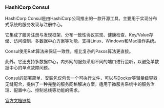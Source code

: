 ### HashiCorp Consul

HashiCorp Consul是由HashiCorp公司推出的一款开源工具，‌主要用于实现分布式系统的服务发现与注册中心。‌

它集成了服务注册与发现框架、‌分布一致性协议实现、‌健康检查、‌Key/Value存储、‌访问控制、‌多数据中心方案等功能，‌支持Linux、‌Windows和Mac操作系统。

‌Consul使用Raft算法来保证一致性，‌相比复杂的Paxos算法更直接。‌

此外，‌它还支持多数据中心，‌内外网的服务采用不同的端口进行监听，‌以避免单数据中心的单点故障问题。‌

Consul的部署简单，‌安装包仅包含一个可执行文件，‌可以与Docker等轻量级容器无缝配合，‌提供了一种完整的服务网格解决方案，‌适用于微服务系统中的服务治理、‌配置中心、‌控制总线等功能的需求。

[官方文档链接](https://developer.hashicorp.com/consul/docs?product_intent=consul)
    